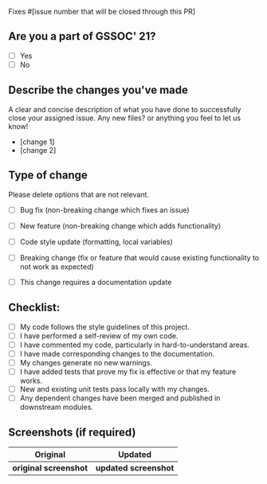 Fixes #[issue number that will be closed through this PR]

## Are you a part of GSSOC' 21?
- [ ] Yes
- [ ] No

## Describe the changes you've made
A clear and concise description of what you have done to successfully close your assigned issue. Any new files? or anything you feel to let us know!

* [change 1]
* [change 2]


## Type of change

Please delete options that are not relevant.
<!--
Example how to mark a checkbox :-
- [x] My code follows the code style of this project.
-->
- [ ] Bug fix (non-breaking change which fixes an issue)
- [ ] New feature (non-breaking change which adds functionality)
- [ ] Code style update (formatting, local variables)
- [ ] Breaking change (fix or feature that would cause existing functionality to not work as expected)
- [ ] This change requires a documentation update


## Checklist:
<!--
Example how to mark a checkbox :-
- [x] My code follows the code style of this project.
-->
- [ ] My code follows the style guidelines of this project.
- [ ] I have performed a self-review of my own code.
- [ ] I have commented my code, particularly in hard-to-understand areas.
- [ ] I have made corresponding changes to the documentation.
- [ ] My changes generate no new warnings.
- [ ] I have added tests that prove my fix is effective or that my feature works.
- [ ] New and existing unit tests pass locally with my changes.
- [ ] Any dependent changes have been merged and published in downstream modules.

## Screenshots (if required)

 Original           | Updated
 :--------------------: |:--------------------:
 **original screenshot**  | <b>updated screenshot </b> |
